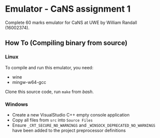 # Emulator - CaNS assignment 1
Complete 60 marks emulator for CaNS at UWE by William Randall (16002374).

## How To (Compiling binary from source)
### Linux
To compile and run this emulator, you need:
- wine
- mingw-w64-gcc

Clone this source code, run `make` from *bash*.

### Windows
- Create a new VisualStudio C++ empty console application
- Copy all files from `src` into `Source Files`
- Ensure `_CRT_SECURE_NO_WARNINGS` and `_WINSOCK_DEPRECATED_NO_WARNINGS` have been added to the project preprocessor definitions
